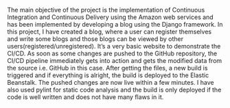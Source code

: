The main objective of the project is the implementation of Continuous Integration and Continuous Delivery using the Amazon web services and has been implemented by developing a blog using the Django framework. In this project, I have created a blog, where a user can register themselves and write some blogs and those blogs can be viewed by other users(registered/unregistered). It’s a very basic website to demonstrate the CI/CD. As soon as some changes are pushed to the GitHub repository, the CI/CD pipeline immediately gets into action and gets the modified data from the source i.e. GitHub in this case. After getting the files, a new build is triggered and if everything is alright, the build is deployed to the Elastic Beanstalk. The pushed changes are now live within a few minutes. I have also used pylint for static code analysis and the build is only deployed if the code is well written and does not have many flaws in it.
